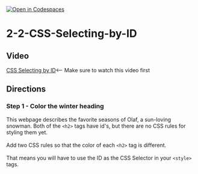 [![Open in Codespaces](https://classroom.github.com/assets/launch-codespace-2972f46106e565e64193e422d61a12cf1da4916b45550586e14ef0a7c637dd04.svg)](https://classroom.github.com/open-in-codespaces?assignment_repo_id=20803912)
# 2-2-CSS-Selecting-by-ID <br>

## Video 
[CSS Selecting by ID](https://youtu.be/XN4AxR78Yc0)<-- Make sure to watch this video first

## Directions 
### Step 1 - Color the winter heading <br>
This webpage describes the favorite seasons of Olaf, a sun-loving snowman. Both of the `<h2>` tags have id's, but there are no CSS rules for styling them yet. 
<br><br>
Add two CSS rules so that the color of each `<h2>` tag is different.  
<br>
That means you will have to use the ID as the CSS Selector in your `<style>` tags.
